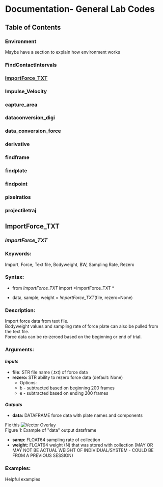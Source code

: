 # Documentation- General Lab Codes

## Table of Contents 

### Environment
Maybe have a section to explain how environment works
### FindContactIntervals
### [ImportForce_TXT](#importforce_txt)
### Impulse_Velocity
### capture_area
### dataconversion_digi
### data_conversion_force
### derivative
### findframe
### findplate
### findpoint
### pixelratios
### projectiletraj




## ImportForce_TXT

### _ImportForce_TXT_

### **Keywords:**
Import, Force, Text file, Bodyweight, BW, Sampling Rate, Rezero

### **Syntax:**

* from *ImportForce_TXT* import *ImportForce_TXT *

* data, sample, weight = *ImportForce_TXT*(file, rezero=None) 

### **Description:**<br/>
Import force data from text file. <br/>
Bodyweight values and sampling rate of force plate can also be pulled from the text file.<br/>
Force data can be re-zeroed based on the beginning or end of trial. <br/>


### **Arguments:**

#### *Inputs*

   * **file:** STR file name (.txt) of force data<br/>
   * **rezero:** STR ability to rezero force data (default: None)<br/>
       * Options:
        * b - subtracted based on beginning 200 frames
        * e - subtracted based on ending 200 frames

#### *Outputs*<br/>
   * **data:** DATAFRAME force data with plate names and components<br/>

 Fix this
 ![Vector Overlay](https://github.com/USCBiomechanicsLab/labcodes/blob/master/DocMaterials!/VectorOverlayExample.PNG)<br/>
Figure 1: Example of "data" output dataframe<br/>

   * **samp:** FLOAT64 sampling rate of collection<br/>
   * **weight:** FLOAT64 weight (N) that was stored with collection (MAY OR MAY NOT BE ACTUAL WEIGHT OF INDIVIDUAL/SYSTEM - COULD BE FROM A PREVIOUS SESSION)<br/>

### **Examples:**
Helpful examples
